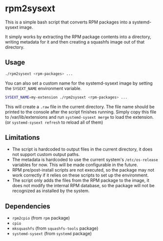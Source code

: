 # rpm2sysext

This is a simple bash script that converts RPM packages into a systemd-sysext image.

It simply works by extracting the RPM package contents into a directory, writing metadata for it and then creating a squashfs image out of that directory.

## Usage

```bash
./rpm2sysext <rpm-packages> ...
```

You can also set a custom name for the systemd-sysext image by setting the `SYSEXT_NAME` environment variable.

```bash
SYSEXT_NAME=my-extension ./rpm2sysext <rpm-packages> ...
```

This will create a `.raw` file in the current directory. The file name should be printed to the console after the script finishes running.
Simply copy this file to /var/lib/extensions and run `systemd-sysext merge` to load the extension. (or `systemd-sysext refresh` to reload all of them)

## Limitations

- The script is hardcoded to output files in the current directory, it does not support custom output paths.
- The metadata is hardcoded to use the current system's `/etc/os-release` variables for now. This will be made configurable in the future.
- RPM pre/post-install scripts are not executed, so the package may not work correctly if it relies on these scripts to set up the environment.
- The script only adds the files from the RPM package to the image, it does not modify the internal RPM database, so the package will not be recognized as installed by the system.

## Dependencies

- `rpm2cpio` (from `rpm` package)
- `cpio`
- `mksquashfs` (from `squashfs-tools` package)
- `systemd-sysext` (from `systemd` package)


